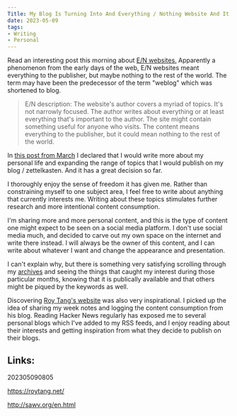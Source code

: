 ```yaml
---
Title: My Blog Is Turning Into And Everything / Nothing Website And It Feels Good
date: 2023-05-09
tags:
- Writing
- Personal
---
```


Read an interesting post this morning about [E/N websites.](http://sawv.org/en.html) Apparently a phenomenon from the early days of the web, E/N websites meant everything to the publisher, but maybe nothing to the rest of the world. The term may have been the predecessor of the term "weblog" which was shortened to blog. 

>E/N description: The website's author covers a myriad of topics. It's not narrowly focused. The author writes about everything or at least everything that's important to the author. The site might contain something useful for anyone who visits. The content means everything to the publisher, but it could mean nothing to the rest of the world. 

In [this post from March](/zet/articles/write-about-health-personal/) I declared that I would write more about my personal life and expanding the range of topics that I would publish on my blog / zettelkasten. And it has a great decision so far. 

I thoroughly enjoy the sense of freedom it has given me. Rather than constraining myself to one subject area, I feel free to write about anything that currently interests me. Writing about these topics stimulates further research and more intentional content consumption. 

I'm sharing more and more personal content, and this is the type of content one might expect to be seen on a social media platform. I don't use social media much, and decided to carve out my own space on the internet and write there instead. I will always be the owner of this content, and I can write about whatever I want and change the appearance and presentation.

I can't explain why, but there is something very satisfying scrolling through my [archives](/archives/) and seeing the things that caught my interest during those particular months, knowing that it is publically available and that others might be piqued by the keywords as well. 

Discovering [Roy Tang's website](https://roytang.net/) was also very inspirational. I picked up the idea of sharing my week notes and logging the content consumption from his blog. Reading Hacker News regularly has exposed me to several personal blogs which I've added to my RSS feeds, and I enjoy reading about their interests and getting inspiration from what they decide to publish on their blogs.

## Links:

202305090805

https://roytang.net/

http://sawv.org/en.html
